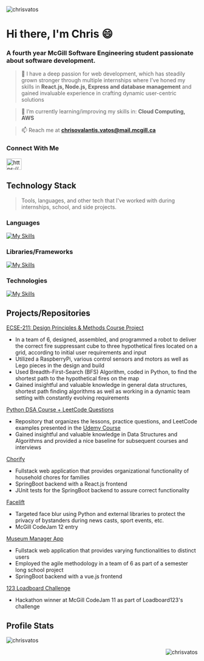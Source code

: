 <p align="left"> <img src="https://komarev.com/ghpvc/?username=chrisvatos&label=Profile%20views&color=0e75b6&style=flat" alt="chrisvatos" /> </p>


# Hi there, I'm Chris 😄
### A fourth year McGill Software Engineering student passionate about software development.


> 🌱 I have a deep passion for web development, which has steadily grown stronger through multiple internships where I’ve honed my skills in **React.js, Node.js, Express and database management** and gained invaluable experience in crafting dynamic user-centric solutions <br>

> 🌱 I’m currently learning/improving my skills in: **Cloud Computing, AWS**

> 📫 Reach me at **chrisovalantis.vatos@mail.mcgill.ca**

<h3 align="left">Connect With Me</h3>
<p align="left">
<a href="https://www.linkedin.com/in/chrisvatos/" target="blank"><img align="center" src="https://raw.githubusercontent.com/rahuldkjain/github-profile-readme-generator/master/src/images/icons/Social/linked-in-alt.svg" alt="https://www.linkedin.com/in/chrisvatos/" height="30" width="40" /></a>
</p>

## Technology Stack <br> 
> Tools, languages, and other tech that I've worked with during internships, school, and side projects. <br>

### Languages 
[![My Skills](https://skillicons.dev/icons?i=js,css,html,java,py,mysql,bash)](https://skillicons.dev)

### Libraries/Frameworks
[![My Skills](https://skillicons.dev/icons?i=react,redux,nextjs,nodejs,express,bootstrap,spring,jest)](https://skillicons.dev)


### Technologies 
[![My Skills](https://skillicons.dev/icons?i=gcp,firebase,git,github,gitlab,gherkin,gradle,eclipse,vscode,docker,jenkins,postgres,hibernate)](https://skillicons.dev)

## Projects/Repositories
[ECSE-211: Design Principles & Methods Course Project](https://www.youtube.com/watch?v=OWQ5Dy_Kga0)
- In a team of 6, designed, assembled, and programmed a robot to deliver the correct fire suppressant cube to three hypothetical fires located on a grid, according to initial user requirements and input
- Utilized a RaspberryPi, various control sensors and motors as well as Lego pieces in the design and build
- Used Breadth-First-Search (BFS) Algorithm, coded in Python, to find the shortest path to the hypothetical fires on the map
- Gained insightful and valuable knowledge in general data structures, shortest path finding algorithms as well as working in a dynamic team setting with constantly evolving requirements

[Python DSA Course + LeetCode Questions](https://github.com/ChrisVatos/Python_DSA_Course)
- Repository that organizes the lessons, practice questions, and LeetCode examples presented in the [Udemy Course](https://www.udemy.com/course/data-structures-algorithms-python/)
- Gained insightful and valuable knowledge in Data Structures and Algorithms and provided a nice baseline for subsequent courses and interviews

[Chorify](https://github.com/ChrisVatos/chorify)
- Fullstack web application that provides organizational functionality of household chores for families
- SpringBoot backend with a React.js frontend
- JUnit tests for the SpringBoot backend to assure correct functionality

[Facelift](https://github.com/ChrisVatos/FaceLift)
- Targeted face blur using Python and external libraries to protect the privacy of bystanders during news casts, sport events, etc.
- McGill CodeJam 12 entry

[Museum Manager App](https://github.com/McGill-ECSE321-Fall2022/project-group-07) <br> 
- Fullstack web application that provides varying functionalities to distinct users
- Employed the agile methodology in a team of 6 as part of a semester long school project 
- SpringBoot backend with a vue.js frontend 

[123 Loadboard Challenge](https://github.com/ChrisVatos/123LoadBoardChallenge)<br>
- Hackathon winner at McGill CodeJam 11 as part of Loadboard123's challenge <br> 



## Profile Stats

<p>&nbsp;<img align="left" src="https://github-readme-stats.vercel.app/api?username=chrisvatos&show_icons=true&locale=en" alt="chrisvatos" /></p>

<p><img align="right" src="https://github-readme-streak-stats.herokuapp.com/?user=chrisvatos&" alt="chrisvatos" /></p>



